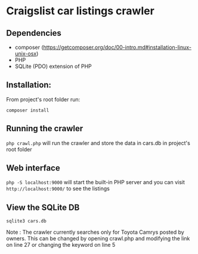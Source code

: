 # Craigslist car listings crawler

## Dependencies
- composer (https://getcomposer.org/doc/00-intro.md#installation-linux-unix-osx)
- PHP
- SQLite (PDO) extension of PHP

## Installation:
From project's root folder run:

```composer install```

## Running the crawler
```php crawl.php``` will run the crawler and store the data in cars.db in project's root folder


## Web interface
```php -S localhost:9000``` will start the built-in PHP server and you can visit 
```http://localhost:9000/``` to see the listings

## View the SQLite DB
```sqlite3 cars.db```


Note : The crawler currently searches only for Toyota Camrys posted by owners. This can be changed by opening crawl.php and modifying the link on line 27 or changing the keyword on line 5
